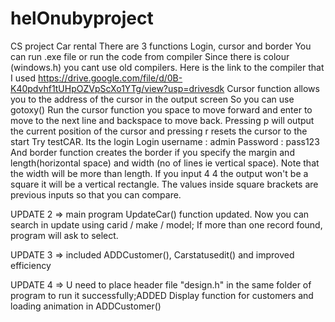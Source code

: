 # helOnubyproject
CS project Car rental
There are 3 functions
Login, cursor and border
You can run .exe file or run the code from compiler
Since there is colour (windows.h) you cant use  old compilers. Here is the link to the compiler that I used
https://drive.google.com/file/d/0B-K40pdvhf1tUHpOZVpScXo1YTg/view?usp=drivesdk
Cursor function allows you to the address of the cursor in the output screen
So you can use gotoxy()
Run the cursor function you space to move forward and enter to move to the next line and backspace to move back. Pressing p will output the current position of the cursor and pressing r resets the cursor to the start
Try testCAR. Its the login
Login username : admin
Password : pass123
And border function creates the border if you specify the margin and length(horizontal space) and width (no of lines ie vertical space). Note that the width will be more than length. If you input 4 4 the output won't be a square it will be a vertical rectangle. The values inside square brackets are previous inputs so that you can compare.


UPDATE 2 => main program UpdateCar() function updated. Now you can search in update using carid / make / model;
            If more than one record found, program will ask to select.


UPDATE 3 => included ADDCustomer(), Carstatusedit() and improved efficiency

UPDATE 4 => U need to place header file "design.h" in the same folder of program to run it successfully;ADDED Display function for customers and loading animation in ADDCustomer()
